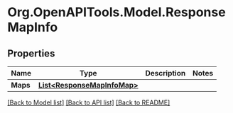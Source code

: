# Org.OpenAPITools.Model.ResponseMapInfo

## Properties

Name | Type | Description | Notes
------------ | ------------- | ------------- | -------------
**Maps** | [**List&lt;ResponseMapInfoMap&gt;**](ResponseMapInfoMap.md) |  | 

[[Back to Model list]](../README.md#documentation-for-models) [[Back to API list]](../README.md#documentation-for-api-endpoints) [[Back to README]](../README.md)

